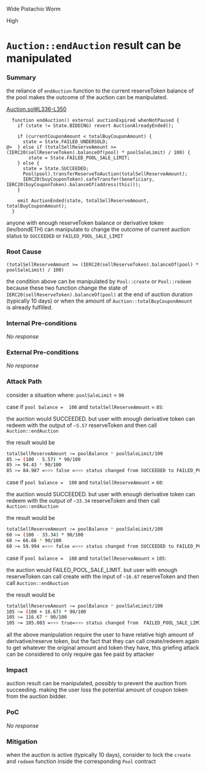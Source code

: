 Wide Pistachio Worm

High

# `Auction::endAuction` result can be manipulated

### Summary

the reliance of `endAuction` function to the current reserveToken balance of the pool makes the outcome of the auction can be manipulated.

[Auction.sol#L336-L350](https://github.com/sherlock-audit/2024-12-plaza-finance/blob/main/plaza-evm/src/Auction.sol#L336-L350)
```solidity
  function endAuction() external auctionExpired whenNotPaused {
    if (state != State.BIDDING) revert AuctionAlreadyEnded();

    if (currentCouponAmount < totalBuyCouponAmount) {
      state = State.FAILED_UNDERSOLD;
@>  } else if (totalSellReserveAmount >= (IERC20(sellReserveToken).balanceOf(pool) * poolSaleLimit) / 100) {
        state = State.FAILED_POOL_SALE_LIMIT;
    } else {
      state = State.SUCCEEDED;
      Pool(pool).transferReserveToAuction(totalSellReserveAmount);
      IERC20(buyCouponToken).safeTransfer(beneficiary, IERC20(buyCouponToken).balanceOf(address(this)));
    }

    emit AuctionEnded(state, totalSellReserveAmount, totalBuyCouponAmount);
  }
```

anyone with enough reserveToken balance or derivative token (lev/bondETH) can manipulate to change the outcome of current auction status to `SUCCEEDED` or `FAILED_POOL_SALE_LIMIT`

### Root Cause

```solidity
(totalSellReserveAmount >= (IERC20(sellReserveToken).balanceOf(pool) * poolSaleLimit) / 100)
```

the condition above can be manipulated by `Pool::create` or `Pool::redeem` because these two function change the state of `IERC20(sellReserveToken).balanceOf(pool)` at the end of auction duration (typically 10 days) or when the amount of `Auction::totalBuyCouponAmount ` is already fulfilled.



### Internal Pre-conditions

_No response_

### External Pre-conditions

_No response_

### Attack Path

consider a situation where:
`poolSaleLimit` = `90`

case if `pool balance =  100` and `totalSellReserveAmount` = `85`:

the auction would SUCCEEDED. but user with enough derivative token can redeem with the output of `~5.57` reserveToken and then call `Auction::endAuction`

the result would be
```bash
totalSellReserveAmount >= poolBalance * poolSaleLimit/100
85 >= (100 - 5.57) * 90/100
85 >= 94.43 * 90/100
85 >= 84.987 =>>> false =>>> status changed from SUCCEEDED to FAILED_POOL_SALE_LIMIT
```

case if `pool balance =  100` and `totalSellReserveAmount` = `60`:

the auction would SUCCEEDED. but user with enough derivative token can redeem with the output of `~33.34` reserveToken and then call `Auction::endAuction`

the result would be
```bash
totalSellReserveAmount >= poolBalance * poolSaleLimit/100
60 >= (100 - 33.34) * 90/100
60 >= 66.66 * 90/100
60 >= 59.994 =>>> false =>>> status changed from SUCCEEDED to FAILED_POOL_SALE_LIMIT
```

case if `pool balance =  100` and `totalSellReserveAmount` = `105`:

the auction would FAILED_POOL_SALE_LIMIT. but user with enough reserveToken can call create with the input of `~16.67` reserveToken and then call `Auction::endAuction`

the result would be
```bash
totalSellReserveAmount >= poolBalance * poolSaleLimit/100
105 >= (100 + 16.67) * 90/100
105 >= 116.67 * 90/100
105 >= 105.003 =>>> true=>>> status changed from  FAILED_POOL_SALE_LIMIT to SUCCEEDED
```

all the above manipulation require the user to have relative high amount of derivative/reserve token, but the fact that they can call create/redeem again to get whatever the original amount and token they have, this griefing attack can be considered to only require gas fee paid by attacker

### Impact

auction result can be manipulated, possibly to prevent the auction from succeeding. making the user loss the potential amount of coupon token from the auction bidder.

### PoC

_No response_

### Mitigation

when the auction is active (typically 10 days), consider to lock the `create` and `redeem` function inside the corresponding `Pool` contract